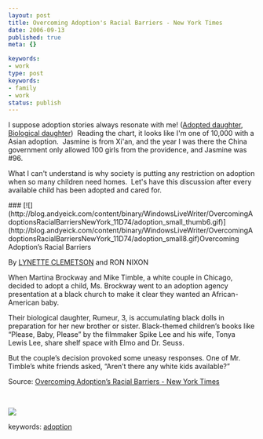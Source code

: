 ```yaml
---
layout: post
title: Overcoming Adoption's Racial Barriers - New York Times
date: 2006-09-13
published: true
meta: {}

keywords:
- work
type: post
keywords:
- family
- work
status: publish
---
```



I suppose adoption stories always resonate with me! ([Adopted daughter](http://andyeick.com/gallery.aspx?tag=Jasmine), [Biological daughter](http://andyeick.com/gallery.aspx?tag=Libby))  Reading the chart, it looks like I'm one of 10,000 with a Asian adoption.  Jasmine is from Xi'an, and the year I was there the China government only allowed 100 girls from the providence, and Jasmine was #96. 



What I can't understand is why society is putting any restriction on adoption when so many children need homes.  Let's have this discussion after every available child has been adopted and cared for.

<!-- blockquote  -->### [![](http://blog.andyeick.com/content/binary/WindowsLiveWriter/OvercomingAdoptionsRacialBarriersNewYork_11D74/adoption_small_thumb6.gif)](http://blog.andyeick.com/content/binary/WindowsLiveWriter/OvercomingAdoptionsRacialBarriersNewYork_11D74/adoption_small8.gif)Overcoming Adoption&rsquo;s Racial Barriers



By [LYNETTE CLEMETSON](http://topics.nytimes.com/top/reference/timestopics/people/c/lynette_clemetson/index.html?inline=nyt-per) and RON NIXON



When Martina Brockway and Mike Timble, a white couple in Chicago, decided to adopt a child, Ms. Brockway went to an adoption agency presentation at a black church to make it clear they wanted an African-American baby.



Their biological daughter, Rumeur, 3, is accumulating black dolls in preparation for her new brother or sister. Black-themed children’s books like “Please, Baby, Please” by the filmmaker Spike Lee and his wife, Tonya Lewis Lee, share shelf space with Elmo and Dr. Seuss.



But the couple’s decision provoked some uneasy responses. One of Mr. Timble’s white friends asked, “Aren’t there any white kids available?”

<!-- endblockquote  -->

Source: [Overcoming Adoption’s Racial Barriers - New York Times](http://www.nytimes.com/2006/08/17/us/17adopt.html?ex=1313467200&en=13ef94dcfabeae58&ei=5090&partner=rssuserland&emc=rss)



 



[![](http://blog.andyeick.com/content/binary/WindowsLiveWriter/OvercomingAdoptionsRacialBarriersNewYork_11D74/adoption_full_thumb11.gif)](http://blog.andyeick.com/content/binary/WindowsLiveWriter/OvercomingAdoptionsRacialBarriersNewYork_11D74/adoption_full11.gif)



keywords: [adoption](http://technorati.com/tag/adoption)

